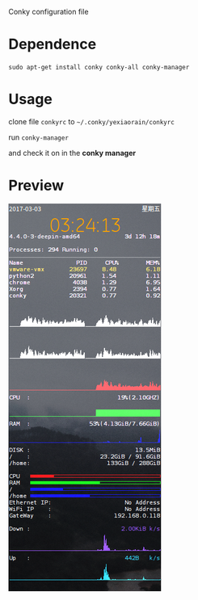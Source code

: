 Conky configuration file

# Dependence

  `sudo apt-get install conky conky-all conky-manager`

# Usage

clone file `conkyrc` to `~/.conky/yexiaorain/conkyrc`

run `conky-manager`

and check it on in the **conky manager**

# Preview

![conkyrc](demo.png)

